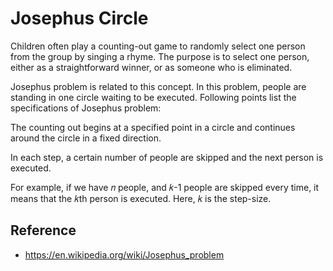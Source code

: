 # Josephus Circle

Children often play a counting-out game to randomly select one person from the group by singing a rhyme. The purpose is
to select one person, either as a straightforward winner, or as someone who is eliminated.

Josephus problem is related to this concept. In this problem, people are standing in one circle waiting to be executed.
Following points list the specifications of Josephus problem:

The counting out begins at a specified point in a circle and continues around the circle in a fixed direction.

In each step, a certain number of people are skipped and the next person is executed.

For example, if we have 𝑛 people, and 𝑘-1 people are skipped every time, it means that the
𝑘th person is executed. Here, 𝑘 is the step-size.

## Reference

- <https://en.wikipedia.org/wiki/Josephus_problem>
